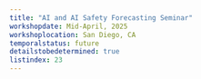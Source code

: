 ```yaml
---
title: "AI and AI Safety Forecasting Seminar"
workshopdate: Mid-April, 2025
workshoplocation: San Diego, CA
temporalstatus: future
detailstobedetermined: true
listindex: 23
---
```

